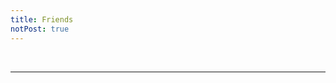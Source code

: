 ```yaml
---
title: Friends
notPost: true
---
```


<!-- ppl who i am familiar with -->
<Friend title="Escape" name="Fressive" href="https://fressive.cn/" />
<Friend title="徐亦轲的博客" name="XLightGod（徐亦轲）" href="http://blog.xlightgod.cf/" />
<Friend title="清浔" name="CMath" href="http://cmath.cc/" />
<Friend title="练习小册" name="ExerciseBook" href="https://lhr.wiki/" />
<Friend title="黄瓜养殖基地" name="清纯的小黄瓜" href="http://blog.ggemo.com/" />
<Friend title="Intermediate Representation" name="Tesla Ice Zhang (ice1000)" href="https://ice1000.org/" />

<br />
<hr />
<br />

<!-- ppl who i'm not familiar with -->
<Friend title="OrzZz~" name="子不语" href="https://orzzz.org/" />
<Friend title="DiB Blog" name="DiB (DinnerBone)" href="https://dimerbone.github.io" />
<Friend title="SkinCrab's Blog" name="SkinCrab" href="https://skina.cn/" />
<Friend title="Fawdlstty 的博客" name="Fawdlstty" href="http://www.fawdlstty.com/" />
